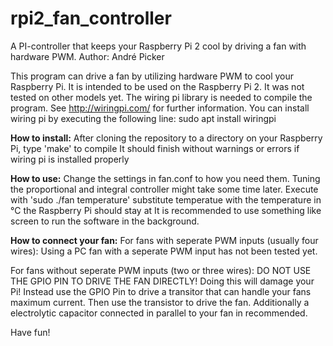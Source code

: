 # rpi2_fan_controller
A PI-controller that keeps your Raspberry Pi 2 cool by driving a fan with hardware PWM.
Author: André Picker

This program can drive a fan by utilizing hardware PWM to cool your Raspberry Pi.
It is intended to be used on the Raspberry Pi 2. It was not tested on other models yet.
The wiring pi library is needed to compile the program. See http://wiringpi.com/ for further information.
You can install wiring pi by executing the following line: sudo apt install wiringpi

<b>How to install:</b>
After cloning the repository to a directory on your Raspberry Pi, type 'make' to compile
It should finish without warnings or errors if wiring pi is installed properly

<b>How to use:</b>
Change the settings in fan.conf to how you need them. Tuning the proportional and integral controller might take some time later.
Execute with 'sudo ./fan temperature' substitute temperatue with the temperature in °C the Raspberry Pi should stay at
It is recommended to use something like screen to run the software in the background.

<b>How to connect your fan:</b>
For fans with seperate PWM inputs (usually four wires):
Using a PC fan with a seperate PWM input has not been tested yet.

For fans without seperate PWM inputs (two or three wires):
DO NOT USE THE GPIO PIN TO DRIVE THE FAN DIRECTLY!
Doing this will damage your Pi!
Instead use the GPIO Pin to drive a transitor that can handle your fans maximum current. Then use the transistor to drive the fan.
Additionally a electrolytic capacitor connected in parallel to your fan in recommended.

Have fun!
